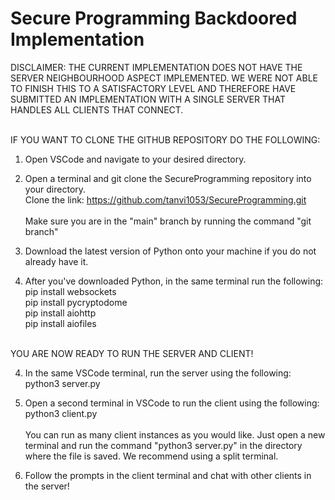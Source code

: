 # Secure Programming Backdoored Implementation

DISCLAIMER: THE CURRENT IMPLEMENTATION DOES NOT HAVE THE SERVER NEIGHBOURHOOD ASPECT IMPLEMENTED. WE WERE NOT ABLE TO FINISH THIS TO A SATISFACTORY LEVEL AND THEREFORE HAVE SUBMITTED AN IMPLEMENTATION WITH A SINGLE SERVER THAT HANDLES ALL CLIENTS THAT CONNECT. 

<br> IF YOU WANT TO CLONE THE GITHUB REPOSITORY DO THE FOLLOWING:

1. Open VSCode and navigate to your desired directory. 

2. Open a terminal and git clone the SecureProgramming repository into your directory.
    <br/> Clone the link: https://github.com/tanvi1053/SecureProgramming.git 
    <br><br> Make sure you are in the "main" branch by running the command "git branch"

2. Download the latest version of Python onto your machine if you do not already have it.

3. After you've downloaded Python, in the same terminal run the following:
    <br/> pip install websockets
    <br/> pip install pycryptodome
    <br/> pip install aiohttp
    <br/> pip install aiofiles

<br> YOU ARE NOW READY TO RUN THE SERVER AND CLIENT!

4. In the same VSCode terminal, run the server using the following:
    <br/> python3 server.py

5. Open a second terminal in VSCode to run the client using the following:
    <br/> python3 client.py
    <br><br> You can run as many client instances as you would like. Just open a new terminal and run the command "python3 server.py" in the directory where the file is saved. We recommend using a split terminal.

6. Follow the prompts in the client terminal and chat with other clients in the server!

